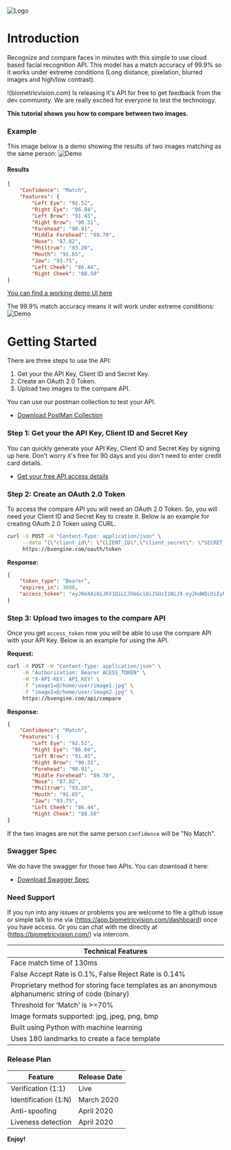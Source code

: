 ![Logo](https://biometricvision.com/git_images/logo_white_sm.png) 

# Introduction

Recognize and compare faces in minutes with this simple to use cloud based facial recognition API. This model has a match accuracy of 99.9% so it works under extreme conditions (Long distance, pixelation, blurred images and high/low contrast). 

!(biometricvision.com) Is releasing it's API for free to get feedback from the dev community. We are really excited for everyone to test the technology.

**This tutorial shows you how to compare between two images.**

### Example

This image below is a demo showing the results of two images matching as the same person:
![Demo](https://biometricvision.com/git_images/match_man.jpg) 

#### Results

```json
{
    "Confidence": "Match",
    "Features": {
        "Left Eye": "92.52",
        "Right Eye": "86.04",
        "Left Brow": "91.45",
        "Right Brow": "90.31",
        "Forehead": "90.91",
        "Middle Forehead": "89.70",
        "Nose": "87.82",
        "Philtrum": "93.20",
        "Mouth": "91.65",
        "Jaw": "93.75",
        "Left Cheek": "86.44",
        "Right Cheek": "88.50"
}
```
[You can find a working demo UI here](https://bvengine.com)

The 99.9% match accuracy means it will work under extreme conditions:
![Demo](https://biometricvision.com/git_images/extreme_matching.gif)

# Getting Started

There are three steps to use the API:
  1. Get your the API Key, Client ID and Secret Key.
  2. Create an OAuth 2.0 Token.
  3. Upload two images to the compare API.

You can use our postman collection to test your API.
* [Download PostMan Collection][PlDb]

### Step 1: Get your the API Key, Client ID and Secret Key

You can quickly generate your API Key, Client ID and Secret Key by signing up here. Don't worry it's free for 90 days and you don't need to enter credit card details.

* [Get your free API access details](https://app.biometricvision.com/auth/sign-up)

### Step 2: Create an OAuth 2.0 Token

To access the compare API you will need an OAuth 2.0 Token. So, you will need your Client ID and Secret Key to create it.
Below is an example for creating OAuth 2.0 Token using CURL.
```sh
curl -X POST -H "Content-Type: application/json" \
     --data "{\"client_id\": \"CLIENT_ID\",\"client_secret\": \"SECRET_KEY\", \"grant_type\":\"client_credentials\"}" \
     https://bvengine.com/oauth/token
```

**Response:**

```json
{
	"token_type": "Bearer",
	"expires_in": 3600,
	"access_token": "eyJ0eXAiOiJKV1QiLCJhbGciOiJSUzI1NiJ9.eyJhdWQiOiIyNTQxMTQ1NiIsImp0aSI6IjNiNTg2YzZjMDdkODBhZThjYWYwMGFlYWI3ZDFiN2E2MjZjZjM0YjgxODJiZjlhOWE0MWMyNjI1YWEzN2YxNTYzNWFjYzVjM2JiNWNhODY2IiwiaWF0IjoxNTgzMjg4OTA4LCJuYmYiOjE1ODMyODg5MDgsImV4cCI6MTU4MzI5MjUwOCwic3ViIjoiIiwic2NvcGVzIjpbXX0.NdZyMzYgYt4dtnFa3ph9MiJGhF00tauH3yy7quBPHcUNkY7ZEysQSWt1YOvQXr1L5E5eMMsaidojYLU8Zknc112TYtbUsdiQMJQyNves_dJpE-0kna3TzE4rDwNFqZXdRCul6FGVb5AzYeH2sAmkny03584cnVZC6WsOsOJacccl1kIjKe0zBS2pKi3EqiDka8z_Er3GboXD4qxSUOvkrO4JN0qNXckIhl7q1SgXwX_JwbwU6Sxzd8y_q7tjCptca3JimRf_ad3U4k3Bp-gErhMby_SoTADrexE3uHuOK8gM1aLW8JH-Vg8rX-rX0m78OgFcC8mpLVtm2a4g1NT_o1ZFCIuJNBxa-cpE13uYgjMwyj8LKQ_xeBGJu7eaOeu5wxMqTa26IKp35lwVFcF8bHCcfjIm1JwrPoEowlBDFUd1thBaprKBRJeguHg4foO4RNK08wQrG_S0m34x_jfhpo5ljlZQyrbGb4x0FB3b-IRV5tXNE1rX8h5UnFexQX5zDHTKtr_nSFl8_HtIHAOYOywPfxpMSWHEyzq6-KY1u1rmnhRIJSVC5VledVjW8lvAfKXtAJK6K315nYWvDoDN2aZ-wftpWkPBDYzjMf9NwoA7AvlvS95_mSsiQC0l6rJor6lqMW2ELBYgRCaqwJ5ebQ1xGB_DnNXx_zwsg7Y6vV0"
}
```
### Step 3: Upload two images to the compare API
Once you get `access_token` now you will be able to use the compare API with your API Key.
Below is an example for using the API.

**Request:**

```sh
curl -X POST -H "Content-Type: application/json" \
     -H "Authorization: Bearer ACESS_TOKEN" \
     -H "X-API-KEY: API_KEY" \
     -F "image1=@/home/user/image1.jpg" \
     -F "image2=@/home/user/image2.jpg" \
     https://bvengine.com/api/compare
```

**Response:**

```json
{
    "Confidence": "Match",
    "Features": {
        "Left Eye": "92.52",
        "Right Eye": "86.04",
        "Left Brow": "91.45",
        "Right Brow": "90.31",
        "Forehead": "90.91",
        "Middle Forehead": "89.70",
        "Nose": "87.82",
        "Philtrum": "93.20",
        "Mouth": "91.65",
        "Jaw": "93.75",
        "Left Cheek": "86.44",
        "Right Cheek": "88.50"
}
```

If the two images are not the same person `Confidence` will be "No Match".

### Swagger Spec

We do have the swagger for those two APIs. You can download it here:
* [Download Swagger Spec][PlGh]

### Need Support

If you run into any issues or problems you are welcome to file a github issue or simple talk to me via (https://app.biometricvision.com/dashboard) once you have access. Or you can chat with me directly at (https://biometricvision.com/) via intercom.

| Technical Features |
| ------ |
| Face match time of 130ms|
| False Accept Rate is 0.1%, False Reject Rate is 0.14% | 
| Proprietary method for storing face templates as an anonymous alphanumeric string of code (binary) | 
| Threshold for ‘Match’ is >=70% | 
| Image formats supported: jpg, jpeg, png, bmp | 
| Built using Python with machine learning | 
| Uses 180 landmarks to create a face template | 

### Release Plan
| Feature | Release Date |
| ------ | ------ |
| Verification (1:1) | Live |
| Identification (1:N) | March 2020|
| Anti-spoofing | April 2020 |
| Liveness detection | April 2020 |

**Enjoy!**

[//]: # ()

   [PlDb]: <https://github.com/biometricvisiondev/facial_recognition/tree/master/postman-collection>
   [PlGh]: <https://github.com/biometricvisiondev/facial_recognition/tree/master/swagger-spec>

